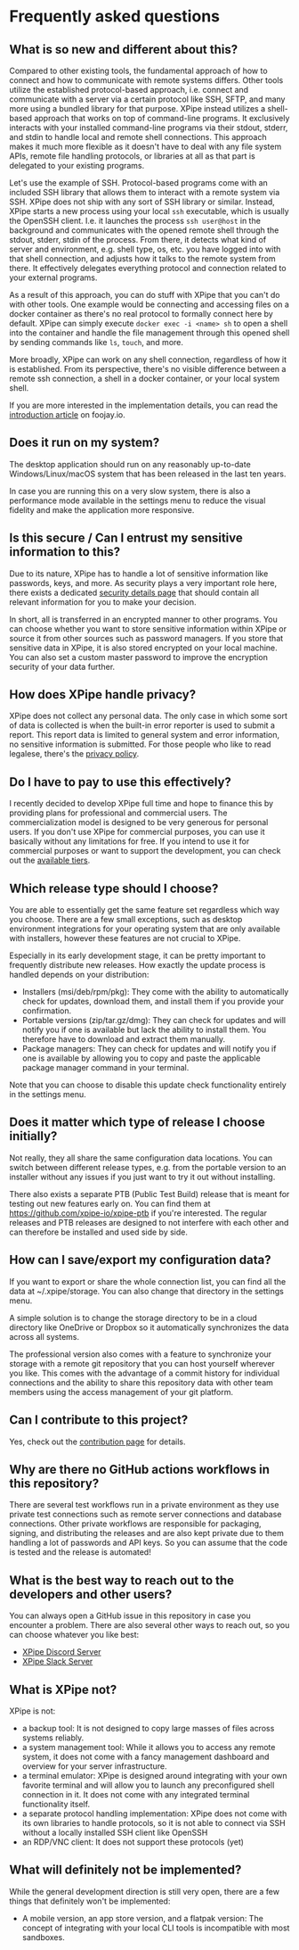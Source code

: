 # Frequently asked questions

## What is so new and different about this?

Compared to other existing tools, the fundamental approach of how to
connect and how to communicate with remote systems differs.
Other tools utilize the established protocol-based approach, i.e. connect and communicate with a
server via a certain protocol like SSH, SFTP, and many more using a bundled library for that purpose.
XPipe instead utilizes a shell-based approach that works on top of command-line programs.
It exclusively interacts with your installed command-line programs via their stdout, stderr,
and stdin to handle local and remote shell connections.
This approach makes it much more flexible as it doesn't have to deal with any file system APIs, remote file handling protocols, or libraries at all as that part is delegated to your existing programs.

Let's use the example of SSH.
Protocol-based programs come with an included SSH library that allows them to interact with a remote system via SSH.
XPipe does not ship with any sort of SSH library or similar.
Instead, XPipe starts a new process using your local `ssh` executable, which is usually the OpenSSH client.
I.e. it launches the process `ssh user@host` in the background and communicates
with the opened remote shell through the stdout, stderr, stdin of the process.
From there, it detects what kind of server and environment,
e.g. shell type, os, etc. you have logged into with that shell connection,
and adjusts how it talks to the remote system from there.
It effectively delegates everything protocol and connection related to your external programs.

As a result of this approach, you can do stuff with XPipe that you can't do with other tools.
One example would be connecting and accessing files on a docker container as there's no real protocol to formally connect here by default.
XPipe can simply execute `docker exec -i <name> sh` to open a shell into the container
and handle the file management through this opened shell by sending commands like `ls`, `touch`, and more.

More broadly, XPipe can work on any shell connection, regardless of how it is established.
From its perspective, there's no visible difference between a
remote ssh connection, a shell in a docker container, or your local system shell.

If you are more interested in the implementation details,
you can read the [introduction article](https://foojay.io/today/presenting-xpipe/) on foojay.io.

## Does it run on my system?

The desktop application should run on any reasonably up-to-date Windows/Linux/macOS system that has been released in the last ten years.

In case you are running this on a very slow system, there is also a performance mode available in the settings menu to reduce the visual fidelity and make the application more responsive.

## Is this secure / Can I entrust my sensitive information to this?

Due to its nature, XPipe has to handle a lot of sensitive information like passwords, keys, and more. As security plays a very important role here, there exists a dedicated [security details page](/SECURITY.md) that should contain all relevant information for you to make your decision.

In short, all is transferred in an encrypted manner to other programs. You can choose whether you want to store sensitive information within XPipe or source it from other sources such as password managers. If you store that sensitive data in XPipe, it is also stored encrypted on your local machine. You can also set a custom master password to improve the encryption security of your data further.

## How does XPipe handle privacy?

XPipe does not collect any personal data.
The only case in which some sort of data is collected is when the built-in error reporter is used to submit a report.
This report data is limited to general system and error information, no sensitive information is submitted.
For those people who like to read legalese, there's the [privacy policy](/PRIVACY.md).

## Do I have to pay to use this effectively?

I recently decided to develop XPipe full time and hope to finance this by providing plans for professional and commercial users.
The commercialization model is designed to be very generous for personal users. If you don't use XPipe for commercial purposes, you can use it basically without any limitations for free. If you intend to use it for commercial purposes or want to support the development, you can check out the [available tiers](https://buy.xpipe.io/checkout/buy/dbcd37b8-be94-40a5-8c1c-af61979e6537).

## Which release type should I choose?

You are able to essentially get the same feature set regardless which way you choose. There are a few small exceptions, such as desktop environment integrations for your operating system that are only available with installers, however these features are not crucial to XPipe.

Especially in its early development stage, it can be pretty important to frequently distribute new releases. How exactly the update process is handled depends on your distribution:

- Installers (msi/deb/rpm/pkg): They come with the ability to automatically check for
  updates, download them, and install them if you provide your confirmation.
- Portable versions (zip/tar.gz/dmg): They can check for updates and will notify you if one is available but
  lack the ability to install them. You therefore have to download and extract them manually.
- Package managers: They can check for updates and will notify you if one is available
  by allowing you to copy and paste the applicable package manager command in your terminal.

Note that you can choose to disable this update check functionality entirely in the settings menu.

## Does it matter which type of release I choose initially?

Not really, they all share the same configuration data locations. You can switch between different release types, e.g. from the portable version to an installer without any issues if you just want to try it out without installing.

There also exists a separate PTB (Public Test Build) release that is meant for testing out new features early on. You can find them at https://github.com/xpipe-io/xpipe-ptb if you're interested. The regular releases and PTB releases are designed to not interfere with each other and can therefore be installed and used side by side.

## How can I save/export my configuration data?

If you want to export or share the whole connection list, you can find all the data at ~/.xpipe/storage. You can also change that directory in the settings menu.

A simple solution is to change the storage directory to be in a cloud directory like OneDrive or Dropbox so it automatically synchronizes the data across all systems.

The professional version also comes with a feature to synchronize your storage with a remote git repository that you can host yourself wherever you like. This comes with the advantage of a commit history for individual connections and the ability to share this repository data with other team members using the access management of your git platform.

## Can I contribute to this project?

Yes, check out the [contribution page](/CONTRIBUTING.md) for details.

## Why are there no GitHub actions workflows in this repository?

There are several test workflows run in a private environment as they use private test connections such as remote server connections and database connections. Other private workflows are responsible for packaging, signing, and distributing the releases and are also kept private due to them handling a lot of passwords and API keys. So you can assume that the code is tested and the release is automated!

## What is the best way to reach out to the developers and other users?

You can always open a GitHub issue in this repository in case you encounter a problem. There are also several other ways to reach out, so you can choose whatever you like best:

- [XPipe Discord Server](https://discord.gg/8y89vS8cRb)
- [XPipe Slack Server](https://join.slack.com/t/XPipe/shared_invite/zt-1awjq0t5j-5i4UjNJfNe1VN4b_auu6Cg)

## What is XPipe not?

XPipe is not:

- a backup tool: It is not designed to copy large masses of files across systems reliably.
- a system management tool: While it allows you to access any remote system, it does not come with a fancy management dashboard and overview for your server infrastructure.
- a terminal emulator: XPipe is designed around integrating with your own favorite terminal and will allow you to launch any preconfigured shell connection in it. It does not come with any integrated terminal functionality itself.
- a separate protocol handling implementation: XPipe does not come with its own libraries to handle protocols, so it is not able to connect via SSH without a locally installed SSH client like OpenSSH
- an RDP/VNC client: It does not support these protocols (yet)

## What will definitely not be implemented?

While the general development direction is still very open, there are a few things that definitely won't be implemented:

- A mobile version, an app store version, and a flatpak version: The concept of integrating with your local CLI tools is incompatible with most sandboxes.

